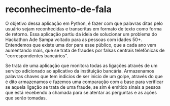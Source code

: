 # reconhecimento-de-fala
O objetivo dessa aplicação em Python, é fazer com que palavras ditas pelo usuário sejam reconhecidas e transcritas em formato de texto como forma de retorno. Essa aplicação partiu da ideia de solucionar um problema do Hackathon Ade Sampa voltado para as pessoas com idades 50+. Entendemos que existe uma dor para esse público, que a cada ano vem aumentando mais, que se trata de fraudes por falsas centrais telefônicas de "correspondentes bancários".

Se trata de uma aplicação que monitora todas as ligações através de um serviço adicionado ao aplicativo da instituição bancária. Armazenamos palavras chaves que tem indicios de ser inicio de um golpe, através do que é dito armazenamos e fazemos uma comparação com a base para verificar se aquela ligação se trata de uma fraude, se sim é emitido sinais a pessoa que está recebendo a chamada para se atentar as perguntas e as ações que serão tomadas.
